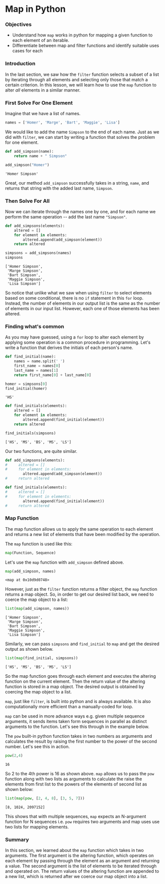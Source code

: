 
# Map in Python

### Objectives

* Understand how `map` works in python for mapping a given function to each element of an iterable.
* Differentiate between map and filter functions and identify suitable uses cases for each

### Introduction

In the last section, we saw how the `filter` function selects a subset of a list by iterating through all elements and selecting only those that match a certain criterion.  In this lesson, we will learn how to use the `map` function to alter *all* elements in a similar manner.

### First Solve For One Element

Imagine that we have a list of names. 


```python
names = ['Homer', 'Marge', 'Bart', 'Maggie', 'Lisa']
```

We would like to add the name `Simpson` to the end of each name.  Just as we did with `filter`, we can start by writing a function that solves the problem for one element.


```python
def add_simpson(name):
    return name + " Simpson"
```


```python
add_simpson("Homer")
```




    'Homer Simpson'



Great, our method `add_simpson` successfully takes in a string, `name`, and returns that string with the added last name, `Simpson`.

### Then Solve For All

Now we can iterate through the names one by one, and for each name we perform the same operation -- add the last name `"Simpson"`.


```python
def add_simpsons(elements):
    altered = []
    for element in elements:
        altered.append(add_simpson(element))
    return altered
```


```python
simpsons = add_simpsons(names)
simpsons
```




    ['Homer Simpson',
     'Marge Simpson',
     'Bart Simpson',
     'Maggie Simpson',
     'Lisa Simpson']



So notice that unlike what we saw when using `filter` to select elements based on some conditional, there is no `if` statement in this `for` loop.  Instead, the number of elements in our output list is the same as the number of elements in our input list.  However, each one of those elements has been altered.

### Finding what's common

As you may have guessed, using a `for` loop to alter each element by applying some operation is a common procedure in programming.  Let's write a function that derives the initials of each person's name.


```python
def find_initial(name):
    names = name.split(' ')
    first_name = names[0]
    last_name = names[1]
    return first_name[0] + last_name[0]
```


```python
homer = simpsons[0]
find_initial(homer)
```




    'HS'




```python
def find_initials(elements):    
    altered = []
    for element in elements:
        altered.append(find_initial(element))
    return altered

find_initials(simpsons)
```




    ['HS', 'MS', 'BS', 'MS', 'LS']



Our two functions, are quite similar.

```python
def add_simpsons(elements):
#     altered = []
#     for element in elements:
        altered.append(add_simpson(element))
#     return altered

def find_initials(elements):    
#     altered = []
#     for element in elements:
        altered.append(find_initial(element))
#     return altered
```

### Map Function

The map function allows us to apply the same operation to each element and returns a new list of elements that have been modified by the operation.

The `map` function is used like this:

```python
map(Function, Sequence)

```

Let's use the `map` function with `add_simpson` defined above.


```python
map(add_simpson, names)
```




    <map at 0x10d9d0748>



However, just as the `filter` function returns a filter object, the `map` function returns a map object. So, in order to get our desired list back, we need to coerce the map object to a list:


```python
list(map(add_simpson, names))
```




    ['Homer Simpson',
     'Marge Simpson',
     'Bart Simpson',
     'Maggie Simpson',
     'Lisa Simpson']



Similarly, we can pass `simpsons` and `find_initial` to `map` and get the desired output as shown below.


```python
list(map(find_initial, simpsons))
```




    ['HS', 'MS', 'BS', 'MS', 'LS']



So the map function goes through each element and executes the altering function on the current element. Then the return value of the altering function is stored in a map object. The desired output is obtained by coercing the map object to a list.

`map`, just like `filter`, is built into python and is always available. It is also computationally more efficient than a manually-coded for loop. 

`map` can be used in more advance ways e.g. given multiple sequence arguments, it sends items taken form sequences in parallel as distinct arguments to the function. Let's see this through in the example below.

The `pow` built-in python function takes in two numbers as arguments and calculates the result by raising the first number to the power of the second number. Let's see this in action.


```python
pow(2,4)
```




    16



So 2 to the 4th power is 16 as shown above. `map` allows us to pass the `pow` function along with two lists as arguments to calculate the raise the elements from first list to the powers of the elements of second list as shown below:


```python
list(map(pow, [2, 4, 8], [3, 5, 7]))
```




    [8, 1024, 2097152]



This shows that with multiple sequences, `map` expects an N-argument function for N sequences i.e. `pow` requires two arguments and map uses use two lists for mapping elements. 

### Summary

In this section, we learned about the `map` function which takes in two arguments. The first argument is the altering function, which operates on each element by passing through the element as an argument and returning a value. The second argument is the list of elements to be iterated through and operated on. The return values of the altering function are appended to a new list, which is returned after we coerce our map object into a list.
